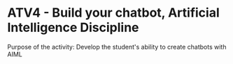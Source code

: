 # ATV4 - Build your chatbot, Artificial Intelligence Discipline
Purpose of the activity: Develop the student's ability to create chatbots with AIML
